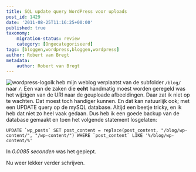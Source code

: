 ```yaml
---
title: SQL update query WordPress voor uploads
post_id: 1429
date: '2011-08-25T11:16:25+00:00'
published: true
taxonomy:
    migration-status: review
    category: [Ongecategoriseerd]
tags: [bloggen,wordpress,bloggen,wordpress]
author: Robert van Bregt
metadata:
    author: Robert van Bregt
---
```

![](/wp-content/uploads/2011/08/wordpress-logo-150x150.png "wordpress-logo")Ik heb mijn weblog verplaatst van de subfolder `/blog/` naar `/`. Een van de zaken die **echt** handmatig moest worden geregeld was het wijzigen van de URI naar de geuploade afbeeldingen. Daar zat ik niet op te wachten. Dat moest toch handiger kunnen. En dat kan natuurlijk ook; met een UPDATE query op de mySQL database. Altijd een beetje tricky, en ik heb dat niet zo heel vaak gedaan. Dus heb ik een goede backup van de database gemaakt en toen het volgende statement losgelaten:

 
    UPDATE `wp_posts` SET post_content = replace(post_content, "/blog/wp-content/", "/wp-content/") WHERE `post_content` LIKE '%/blog/wp-content/%' 

In *0.0085 seconden* was het gepiept.

Nu weer lekker verder schrijven.